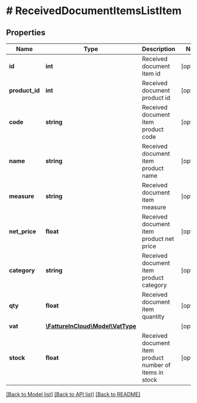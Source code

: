 # # ReceivedDocumentItemsListItem

## Properties

Name | Type | Description | Notes
------------ | ------------- | ------------- | -------------
**id** | **int** | Received document item id | [optional]
**product_id** | **int** | Received document product id | [optional]
**code** | **string** | Received document item product code | [optional]
**name** | **string** | Received document item product name | [optional]
**measure** | **string** | Received document item measure | [optional]
**net_price** | **float** | Received document item product net price | [optional]
**category** | **string** | Received document item product category | [optional]
**qty** | **float** | Received document item quantity | [optional]
**vat** | [**\FattureInCloud\Model\VatType**](VatType.md) |  | [optional]
**stock** | **float** | Received document item product number of items in stock | [optional]

[[Back to Model list]](../../README.md#models) [[Back to API list]](../../README.md#endpoints) [[Back to README]](../../README.md)
